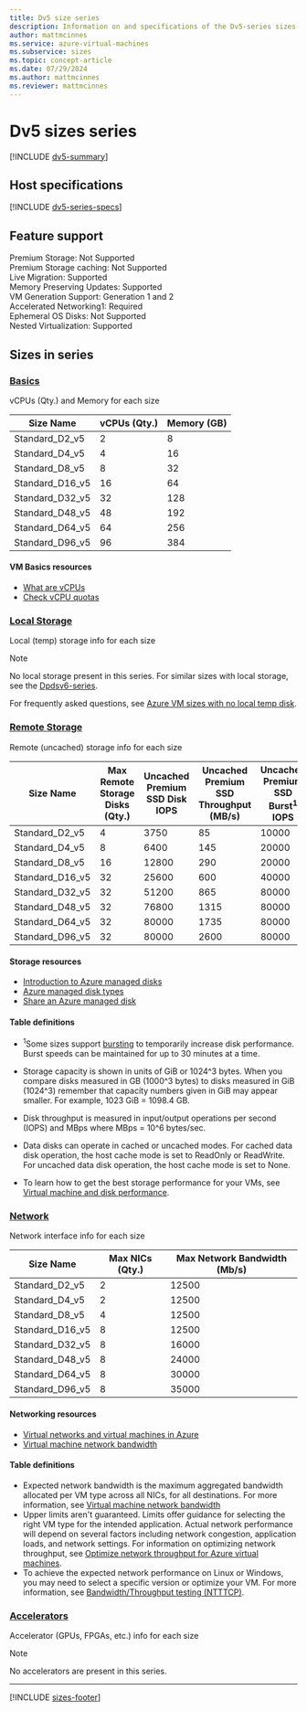 ```yaml
---
title: Dv5 size series
description: Information on and specifications of the Dv5-series sizes
author: mattmcinnes
ms.service: azure-virtual-machines
ms.subservice: sizes
ms.topic: concept-article
ms.date: 07/29/2024
ms.author: mattmcinnes
ms.reviewer: mattmcinnes
---
```


# Dv5 sizes series

[!INCLUDE [dv5-summary](./includes/dv5-series-summary.md)]

## Host specifications
[!INCLUDE [dv5-series-specs](./includes/dv5-series-specs.md)]

## Feature support

Premium Storage: Not Supported<br>
Premium Storage caching: Not Supported<br>
Live Migration: Supported<br>
Memory Preserving Updates: Supported<br>
VM Generation Support: Generation 1 and 2<br>
Accelerated Networking1: Required<br>
Ephemeral OS Disks: Not Supported<br>
Nested Virtualization: Supported<br>

## Sizes in series

### [Basics](#tab/sizebasic)

vCPUs (Qty.) and Memory for each size

| Size Name | vCPUs (Qty.) | Memory (GB) |
| --- | --- | --- |
| Standard_D2_v5 | 2 | 8 |
| Standard_D4_v5 | 4 | 16 |
| Standard_D8_v5 | 8 | 32 |
| Standard_D16_v5 | 16 | 64 |
| Standard_D32_v5 | 32 | 128 |
| Standard_D48_v5 | 48 | 192 |
| Standard_D64_v5 | 64 | 256 |
| Standard_D96_v5 | 96 | 384 |

#### VM Basics resources
- [What are vCPUs](../../../virtual-machines/managed-disks-overview.md)
- [Check vCPU quotas](../../../virtual-machines/quotas.md)

### [Local Storage](#tab/sizestoragelocal)

Local (temp) storage info for each size

> [!NOTE]
> No local storage present in this series. For similar sizes with local storage, see the [Dpdsv6-series](./dpdsv6-series.md).
>
> For frequently asked questions, see [Azure VM sizes with no local temp disk](../../azure-vms-no-temp-disk.yml).



### [Remote Storage](#tab/sizestorageremote)

Remote (uncached) storage info for each size

| Size Name | Max Remote Storage Disks (Qty.) | Uncached Premium SSD Disk IOPS | Uncached Premium SSD Throughput (MB/s) | Uncached Premium SSD Burst<sup>1</sup> IOPS | Uncached Premium SSD Burst<sup>1</sup> Throughput (MB/s) |
| --- | --- | --- | --- | --- | --- |
| Standard_D2_v5 | 4 | 3750 | 85 | 10000 | 1200 |
| Standard_D4_v5 | 8 | 6400 | 145 | 20000 | 1200 |
| Standard_D8_v5 | 16 | 12800 | 290 | 20000 | 1200 |
| Standard_D16_v5 | 32 | 25600 | 600 | 40000 | 1200 |
| Standard_D32_v5 | 32 | 51200 | 865 | 80000 | 2000 |
| Standard_D48_v5 | 32 | 76800 | 1315 | 80000 | 3000 |
| Standard_D64_v5 | 32 | 80000 | 1735 | 80000 | 3000 |
| Standard_D96_v5 | 32 | 80000 | 2600 | 80000 | 4000 |

#### Storage resources
- [Introduction to Azure managed disks](../../../virtual-machines/managed-disks-overview.md)
- [Azure managed disk types](../../../virtual-machines/disks-types.md)
- [Share an Azure managed disk](../../../virtual-machines/disks-shared.md)

#### Table definitions
- <sup>1</sup>Some sizes support [bursting](../../disk-bursting.md) to temporarily increase disk performance. Burst speeds can be maintained for up to 30 minutes at a time.

- Storage capacity is shown in units of GiB or 1024^3 bytes. When you compare disks measured in GB (1000^3 bytes) to disks measured in GiB (1024^3) remember that capacity numbers given in GiB may appear smaller. For example, 1023 GiB = 1098.4 GB.
- Disk throughput is measured in input/output operations per second (IOPS) and MBps where MBps = 10^6 bytes/sec.
- Data disks can operate in cached or uncached modes. For cached data disk operation, the host cache mode is set to ReadOnly or ReadWrite. For uncached data disk operation, the host cache mode is set to None.
- To learn how to get the best storage performance for your VMs, see [Virtual machine and disk performance](../../../virtual-machines/disks-performance.md).


### [Network](#tab/sizenetwork)

Network interface info for each size

| Size Name | Max NICs (Qty.) | Max Network Bandwidth (Mb/s) |
| --- | --- | --- |
| Standard_D2_v5 | 2 | 12500 |
| Standard_D4_v5 | 2 | 12500 |
| Standard_D8_v5 | 4 | 12500 |
| Standard_D16_v5 | 8 | 12500 |
| Standard_D32_v5 | 8 | 16000 |
| Standard_D48_v5 | 8 | 24000 |
| Standard_D64_v5 | 8 | 30000 |
| Standard_D96_v5 | 8 | 35000 |

#### Networking resources
- [Virtual networks and virtual machines in Azure](/azure/virtual-network/network-overview)
- [Virtual machine network bandwidth](/azure/virtual-network/virtual-machine-network-throughput)

#### Table definitions
- Expected network bandwidth is the maximum aggregated bandwidth allocated per VM type across all NICs, for all destinations. For more information, see [Virtual machine network bandwidth](/azure/virtual-network/virtual-machine-network-throughput)
- Upper limits aren't guaranteed. Limits offer guidance for selecting the right VM type for the intended application. Actual network performance will depend on several factors including network congestion, application loads, and network settings. For information on optimizing network throughput, see [Optimize network throughput for Azure virtual machines](/azure/virtual-network/virtual-network-optimize-network-bandwidth). 
-  To achieve the expected network performance on Linux or Windows, you may need to select a specific version or optimize your VM. For more information, see [Bandwidth/Throughput testing (NTTTCP)](/azure/virtual-network/virtual-network-bandwidth-testing).

### [Accelerators](#tab/sizeaccelerators)

Accelerator (GPUs, FPGAs, etc.) info for each size

> [!NOTE]
> No accelerators are present in this series.

---

[!INCLUDE [sizes-footer](../includes/sizes-footer.md)]


